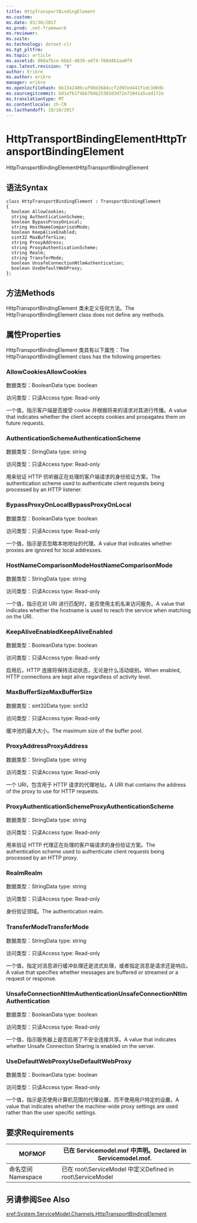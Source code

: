 ```yaml
---
title: HttpTransportBindingElement
ms.custom: 
ms.date: 03/30/2017
ms.prod: .net-framework
ms.reviewer: 
ms.suite: 
ms.technology: dotnet-clr
ms.tgt_pltfrm: 
ms.topic: article
ms.assetid: 088a7bce-6bb2-4839-ad74-f68d4b1aa0f9
caps.latest.revision: "8"
author: Erikre
ms.author: erikre
manager: erikre
ms.openlocfilehash: 6b1542406caf9bb3684ccf2d97ed441f1dc3d0db
ms.sourcegitcommit: bd1ef61f4bb794b25383d3d72e71041a5ced172e
ms.translationtype: MT
ms.contentlocale: zh-CN
ms.lasthandoff: 10/18/2017
---
```

# <a name="httptransportbindingelement"></a><span data-ttu-id="1aae0-102">HttpTransportBindingElement</span><span class="sxs-lookup"><span data-stu-id="1aae0-102">HttpTransportBindingElement</span></span>
<span data-ttu-id="1aae0-103">HttpTransportBindingElement</span><span class="sxs-lookup"><span data-stu-id="1aae0-103">HttpTransportBindingElement</span></span>  
  
## <a name="syntax"></a><span data-ttu-id="1aae0-104">语法</span><span class="sxs-lookup"><span data-stu-id="1aae0-104">Syntax</span></span>  
  
```  
class HttpTransportBindingElement : TransportBindingElement  
{  
  boolean AllowCookies;  
  string AuthenticationScheme;  
  boolean BypassProxyOnLocal;  
  string HostNameComparisonMode;  
  boolean KeepAliveEnabled;  
  sint32 MaxBufferSize;  
  string ProxyAddress;  
  string ProxyAuthenticationScheme;  
  string Realm;  
  string TransferMode;  
  boolean UnsafeConnectionNtlmAuthentication;  
  boolean UseDefaultWebProxy;  
};  
```  
  
## <a name="methods"></a><span data-ttu-id="1aae0-105">方法</span><span class="sxs-lookup"><span data-stu-id="1aae0-105">Methods</span></span>  
 <span data-ttu-id="1aae0-106">HttpTransportBindingElement 类未定义任何方法。</span><span class="sxs-lookup"><span data-stu-id="1aae0-106">The HttpTransportBindingElement class does not define any methods.</span></span>  
  
## <a name="properties"></a><span data-ttu-id="1aae0-107">属性</span><span class="sxs-lookup"><span data-stu-id="1aae0-107">Properties</span></span>  
 <span data-ttu-id="1aae0-108">HttpTransportBindingElement 类具有以下属性：</span><span class="sxs-lookup"><span data-stu-id="1aae0-108">The HttpTransportBindingElement class has the following properties:</span></span>  
  
### <a name="allowcookies"></a><span data-ttu-id="1aae0-109">AllowCookies</span><span class="sxs-lookup"><span data-stu-id="1aae0-109">AllowCookies</span></span>  
 <span data-ttu-id="1aae0-110">数据类型：Boolean</span><span class="sxs-lookup"><span data-stu-id="1aae0-110">Data type: boolean</span></span>  
  
 <span data-ttu-id="1aae0-111">访问类型：只读</span><span class="sxs-lookup"><span data-stu-id="1aae0-111">Access type: Read-only</span></span>  
  
 <span data-ttu-id="1aae0-112">一个值，指示客户端是否接受 cookie 并根据将来的请求对其进行传播。</span><span class="sxs-lookup"><span data-stu-id="1aae0-112">A value that indicates whether the client accepts cookies and propagates them on future requests.</span></span>  
  
### <a name="authenticationscheme"></a><span data-ttu-id="1aae0-113">AuthenticationScheme</span><span class="sxs-lookup"><span data-stu-id="1aae0-113">AuthenticationScheme</span></span>  
 <span data-ttu-id="1aae0-114">数据类型：String</span><span class="sxs-lookup"><span data-stu-id="1aae0-114">Data type: string</span></span>  
  
 <span data-ttu-id="1aae0-115">访问类型：只读</span><span class="sxs-lookup"><span data-stu-id="1aae0-115">Access type: Read-only</span></span>  
  
 <span data-ttu-id="1aae0-116">用来验证 HTTP 侦听器正在处理的客户端请求的身份验证方案。</span><span class="sxs-lookup"><span data-stu-id="1aae0-116">The authentication scheme used to authenticate client requests being processed by an HTTP listener.</span></span>  
  
### <a name="bypassproxyonlocal"></a><span data-ttu-id="1aae0-117">BypassProxyOnLocal</span><span class="sxs-lookup"><span data-stu-id="1aae0-117">BypassProxyOnLocal</span></span>  
 <span data-ttu-id="1aae0-118">数据类型：Boolean</span><span class="sxs-lookup"><span data-stu-id="1aae0-118">Data type: boolean</span></span>  
  
 <span data-ttu-id="1aae0-119">访问类型：只读</span><span class="sxs-lookup"><span data-stu-id="1aae0-119">Access type: Read-only</span></span>  
  
 <span data-ttu-id="1aae0-120">一个值，指示是否忽略本地地址的代理。</span><span class="sxs-lookup"><span data-stu-id="1aae0-120">A value that indicates whether proxies are ignored for local addresses.</span></span>  
  
### <a name="hostnamecomparisonmode"></a><span data-ttu-id="1aae0-121">HostNameComparisonMode</span><span class="sxs-lookup"><span data-stu-id="1aae0-121">HostNameComparisonMode</span></span>  
 <span data-ttu-id="1aae0-122">数据类型：String</span><span class="sxs-lookup"><span data-stu-id="1aae0-122">Data type: string</span></span>  
  
 <span data-ttu-id="1aae0-123">访问类型：只读</span><span class="sxs-lookup"><span data-stu-id="1aae0-123">Access type: Read-only</span></span>  
  
 <span data-ttu-id="1aae0-124">一个值，指示在对 URI 进行匹配时，是否使用主机名来访问服务。</span><span class="sxs-lookup"><span data-stu-id="1aae0-124">A value that indicates whether the hostname is used to reach the service when matching on the URI.</span></span>  
  
### <a name="keepaliveenabled"></a><span data-ttu-id="1aae0-125">KeepAliveEnabled</span><span class="sxs-lookup"><span data-stu-id="1aae0-125">KeepAliveEnabled</span></span>  
 <span data-ttu-id="1aae0-126">数据类型：Boolean</span><span class="sxs-lookup"><span data-stu-id="1aae0-126">Data type: boolean</span></span>  
  
 <span data-ttu-id="1aae0-127">访问类型：只读</span><span class="sxs-lookup"><span data-stu-id="1aae0-127">Access type: Read-only</span></span>  
  
 <span data-ttu-id="1aae0-128">启用后，HTTP 连接将保持活动状态，无论是什么活动级别。</span><span class="sxs-lookup"><span data-stu-id="1aae0-128">When enabled, HTTP connections are kept alive regardless of activity level.</span></span>  
  
### <a name="maxbuffersize"></a><span data-ttu-id="1aae0-129">MaxBufferSize</span><span class="sxs-lookup"><span data-stu-id="1aae0-129">MaxBufferSize</span></span>  
 <span data-ttu-id="1aae0-130">数据类型：sint32</span><span class="sxs-lookup"><span data-stu-id="1aae0-130">Data type: sint32</span></span>  
  
 <span data-ttu-id="1aae0-131">访问类型：只读</span><span class="sxs-lookup"><span data-stu-id="1aae0-131">Access type: Read-only</span></span>  
  
 <span data-ttu-id="1aae0-132">缓冲池的最大大小。</span><span class="sxs-lookup"><span data-stu-id="1aae0-132">The maximum size of the buffer pool.</span></span>  
  
### <a name="proxyaddress"></a><span data-ttu-id="1aae0-133">ProxyAddress</span><span class="sxs-lookup"><span data-stu-id="1aae0-133">ProxyAddress</span></span>  
 <span data-ttu-id="1aae0-134">数据类型：String</span><span class="sxs-lookup"><span data-stu-id="1aae0-134">Data type: string</span></span>  
  
 <span data-ttu-id="1aae0-135">访问类型：只读</span><span class="sxs-lookup"><span data-stu-id="1aae0-135">Access type: Read-only</span></span>  
  
 <span data-ttu-id="1aae0-136">一个 URI，包含用于 HTTP 请求的代理地址。</span><span class="sxs-lookup"><span data-stu-id="1aae0-136">A URI that contains the address of the proxy to use for HTTP requests.</span></span>  
  
### <a name="proxyauthenticationscheme"></a><span data-ttu-id="1aae0-137">ProxyAuthenticationScheme</span><span class="sxs-lookup"><span data-stu-id="1aae0-137">ProxyAuthenticationScheme</span></span>  
 <span data-ttu-id="1aae0-138">数据类型：String</span><span class="sxs-lookup"><span data-stu-id="1aae0-138">Data type: string</span></span>  
  
 <span data-ttu-id="1aae0-139">访问类型：只读</span><span class="sxs-lookup"><span data-stu-id="1aae0-139">Access type: Read-only</span></span>  
  
 <span data-ttu-id="1aae0-140">用来验证 HTTP 代理正在处理的客户端请求的身份验证方案。</span><span class="sxs-lookup"><span data-stu-id="1aae0-140">The authentication scheme used to authenticate client requests being processed by an HTTP proxy.</span></span>  
  
### <a name="realm"></a><span data-ttu-id="1aae0-141">Realm</span><span class="sxs-lookup"><span data-stu-id="1aae0-141">Realm</span></span>  
 <span data-ttu-id="1aae0-142">数据类型：String</span><span class="sxs-lookup"><span data-stu-id="1aae0-142">Data type: string</span></span>  
  
 <span data-ttu-id="1aae0-143">访问类型：只读</span><span class="sxs-lookup"><span data-stu-id="1aae0-143">Access type: Read-only</span></span>  
  
 <span data-ttu-id="1aae0-144">身份验证领域。</span><span class="sxs-lookup"><span data-stu-id="1aae0-144">The authentication realm.</span></span>  
  
### <a name="transfermode"></a><span data-ttu-id="1aae0-145">TransferMode</span><span class="sxs-lookup"><span data-stu-id="1aae0-145">TransferMode</span></span>  
 <span data-ttu-id="1aae0-146">数据类型：String</span><span class="sxs-lookup"><span data-stu-id="1aae0-146">Data type: string</span></span>  
  
 <span data-ttu-id="1aae0-147">访问类型：只读</span><span class="sxs-lookup"><span data-stu-id="1aae0-147">Access type: Read-only</span></span>  
  
 <span data-ttu-id="1aae0-148">一个值，指定对消息进行缓冲处理还是流式处理，或者指定消息是请求还是响应。</span><span class="sxs-lookup"><span data-stu-id="1aae0-148">A value that specifies whether messages are buffered or streamed or a request or response.</span></span>  
  
### <a name="unsafeconnectionntlmauthentication"></a><span data-ttu-id="1aae0-149">UnsafeConnectionNtlmAuthentication</span><span class="sxs-lookup"><span data-stu-id="1aae0-149">UnsafeConnectionNtlmAuthentication</span></span>  
 <span data-ttu-id="1aae0-150">数据类型：Boolean</span><span class="sxs-lookup"><span data-stu-id="1aae0-150">Data type: boolean</span></span>  
  
 <span data-ttu-id="1aae0-151">访问类型：只读</span><span class="sxs-lookup"><span data-stu-id="1aae0-151">Access type: Read-only</span></span>  
  
 <span data-ttu-id="1aae0-152">一个值，指示服务器上是否启用了不安全连接共享。</span><span class="sxs-lookup"><span data-stu-id="1aae0-152">A value that indicates whether Unsafe Connection Sharing is enabled on the server.</span></span>  
  
### <a name="usedefaultwebproxy"></a><span data-ttu-id="1aae0-153">UseDefaultWebProxy</span><span class="sxs-lookup"><span data-stu-id="1aae0-153">UseDefaultWebProxy</span></span>  
 <span data-ttu-id="1aae0-154">数据类型：Boolean</span><span class="sxs-lookup"><span data-stu-id="1aae0-154">Data type: boolean</span></span>  
  
 <span data-ttu-id="1aae0-155">访问类型：只读</span><span class="sxs-lookup"><span data-stu-id="1aae0-155">Access type: Read-only</span></span>  
  
 <span data-ttu-id="1aae0-156">一个值，指示是否使用计算机范围的代理设置，而不使用用户特定的设置。</span><span class="sxs-lookup"><span data-stu-id="1aae0-156">A value that indicates whether the machine-wide proxy settings are used rather than the user specific settings.</span></span>  
  
## <a name="requirements"></a><span data-ttu-id="1aae0-157">要求</span><span class="sxs-lookup"><span data-stu-id="1aae0-157">Requirements</span></span>  
  
|<span data-ttu-id="1aae0-158">MOF</span><span class="sxs-lookup"><span data-stu-id="1aae0-158">MOF</span></span>|<span data-ttu-id="1aae0-159">已在 Servicemodel.mof 中声明。</span><span class="sxs-lookup"><span data-stu-id="1aae0-159">Declared in Servicemodel.mof.</span></span>|  
|---------|-----------------------------------|  
|<span data-ttu-id="1aae0-160">命名空间</span><span class="sxs-lookup"><span data-stu-id="1aae0-160">Namespace</span></span>|<span data-ttu-id="1aae0-161">已在 root\ServiceModel 中定义</span><span class="sxs-lookup"><span data-stu-id="1aae0-161">Defined in root\ServiceModel</span></span>|  
  
## <a name="see-also"></a><span data-ttu-id="1aae0-162">另请参阅</span><span class="sxs-lookup"><span data-stu-id="1aae0-162">See Also</span></span>  
 <xref:System.ServiceModel.Channels.HttpTransportBindingElement>
